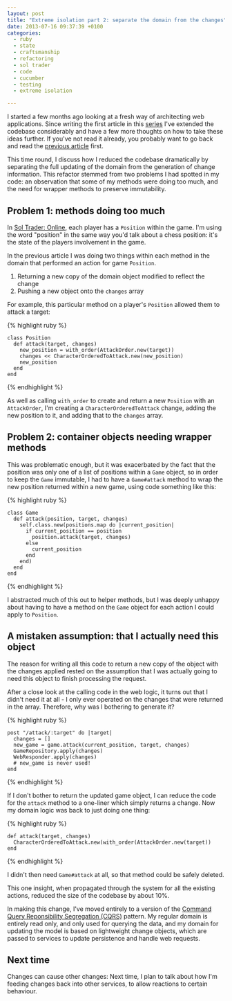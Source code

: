 ```yaml
---
layout: post
title: "Extreme isolation part 2: separate the domain from the changes"
date: 2013-07-16 09:37:39 +0100
categories:
  - ruby
  - state
  - craftsmanship
  - refactoring
  - sol trader
  - code
  - cucumber
  - testing
  - extreme isolation

---
```


I started a few months ago looking at a fresh way of architecting web applications. Since writing the first article in this [series](http://chrismdp.com/tag/extreme%20isolation) I've extended the codebase considerably and have a few more thoughts on how to take these ideas further. If you've not read it already, you probably want to go back and read the [previous article](http://chrismdp.com/2013/05/extreme-isolation-in-web-apps-part-1) first.

This time round, I discuss how I reduced the codebase dramatically by separating the full updating of the domain from the generation of change information. This refactor stemmed from two problems I had spotted in my code: an observation that some of my methods were doing too much, and the need for wrapper methods to preserve immutability.

## Problem 1: methods doing too much

In [Sol Trader: Online](https://online.soltrader.net), each player has a `Position` within the game. I'm using the word "position" in the same way you'd talk about a chess position: it's the state of the players involvement in the game.

In the previous article I was doing two things within each method in the domain that performed an action for game `Position`.

1. Returning a new copy of the domain object modified to reflect the change
2. Pushing a new object onto the `changes` array

For example, this particular method on a player's `Position` allowed them to attack a target:

{% highlight ruby %}

    class Position
      def attack(target, changes)
        new_position = with_order(AttackOrder.new(target))
        changes << CharacterOrderedToAttack.new(new_position)
        new_position
      end
    end

{% endhighlight %}

As well as calling `with_order` to create and return a new `Position` with an `AttackOrder`, I'm creating a `CharacterOrderedToAttack` change, adding the new position to it, and adding that to the `changes` array.

## Problem 2: container objects needing wrapper methods

This was problematic enough, but it was exacerbated by the fact that the position was only one of a list of positions within a `Game` object, so in order to keep the `Game` immutable, I had to have a `Game#attack` method to wrap the new position returned within a new game, using code something like this:

{% highlight ruby %}

    class Game
      def attack(position, target, changes)
        self.class.new(positions.map do |current_position|
          if current_position == position
            position.attack(target, changes)
          else
            current_position
          end
        end)
      end
    end

{% endhighlight %}

I abstracted much of this out to helper methods, but I was deeply unhappy about having to have a method on the `Game` object for each action I could apply to `Position`.

## A mistaken assumption: that I actually need this object

The reason for writing all this code to return a new copy of the object with the changes applied rested on the assumption that I was actually going to need this object to finish processing the request.

After a close look at the calling code in the web logic, it turns out that I didn't need it at all - I only ever operated on the changes that were returned in the array. Therefore, why was I bothering to generate it?

{% highlight ruby %}

    post "/attack/:target" do |target|
      changes = []
      new_game = game.attack(current_position, target, changes)
      GameRepository.apply(changes)
      WebResponder.apply(changes)
      # new_game is never used!
    end

{% endhighlight %}

If I don't bother to return the updated game object, I can reduce the code for the `attack` method to a one-liner which simply returns a change. Now my domain logic was back to just doing one thing:

{% highlight ruby %}

    def attack(target, changes)
      CharacterOrderedToAttack.new(with_order(AttackOrder.new(target))
    end

{% endhighlight %}

I didn't then need `Game#attack` at all, so that method could be safely deleted.

This one insight, when propagated through the system for all the existing actions, reduced the size of the codebase by about 10%.

In making this change, I've moved entirely to a version of the [Command Query Reponsibility Segregation (CQRS)](http://martinfowler.com/bliki/CQRS.html) pattern. My regular domain is entirely read only, and only used for querying the data, and my domain for updating the model is based on lightweight change objects, which are passed to services to update persistence and handle web requests.

## Next time

Changes can cause other changes: Next time, I plan to talk about how I'm feeding changes back into other services, to allow reactions to certain behaviour.
